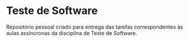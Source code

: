 # Teste de Software
 Repositório pessoal criado para entrega das tarefas correspondentes às aulas assíncronas da disciplina de Teste de Software.
